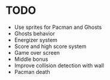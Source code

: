 # TODO 
- Use sprites for Pacman and Ghosts
- Ghosts behavior
- Energizer system
- Score and high score system
- Game over screen
- Middle bonus
- Improve collision detection with wall
- Pacman death